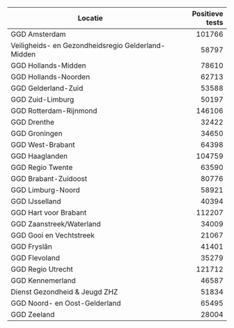 | Locatie | Positieve tests |
|---------|----------------:|
| GGD Amsterdam                            | 101766 |
| Veiligheids- en Gezondheidsregio Gelderland-Midden | 58797 |
| GGD Hollands-Midden                      | 78610 |
| GGD Hollands-Noorden                     | 62713 |
| GGD Gelderland-Zuid                      | 53588 |
| GGD Zuid-Limburg                         | 50197 |
| GGD Rotterdam-Rijnmond                   | 146106 |
| GGD Drenthe                              | 32422 |
| GGD Groningen                            | 34650 |
| GGD West-Brabant                         | 64398 |
| GGD Haaglanden                           | 104759 |
| GGD Regio Twente                         | 63590 |
| GGD Brabant-Zuidoost                     | 80776 |
| GGD Limburg-Noord                        | 58921 |
| GGD IJsselland                           | 40394 |
| GGD Hart voor Brabant                    | 112207 |
| GGD Zaanstreek/Waterland                 | 34009 |
| GGD Gooi en Vechtstreek                  | 21067 |
| GGD Fryslân                              | 41401 |
| GGD Flevoland                            | 35279 |
| GGD Regio Utrecht                        | 121712 |
| GGD Kennemerland                         | 46587 |
| Dienst Gezondheid & Jeugd ZHZ            | 51834 |
| GGD Noord- en Oost-Gelderland            | 65495 |
| GGD Zeeland                              | 28004 |
